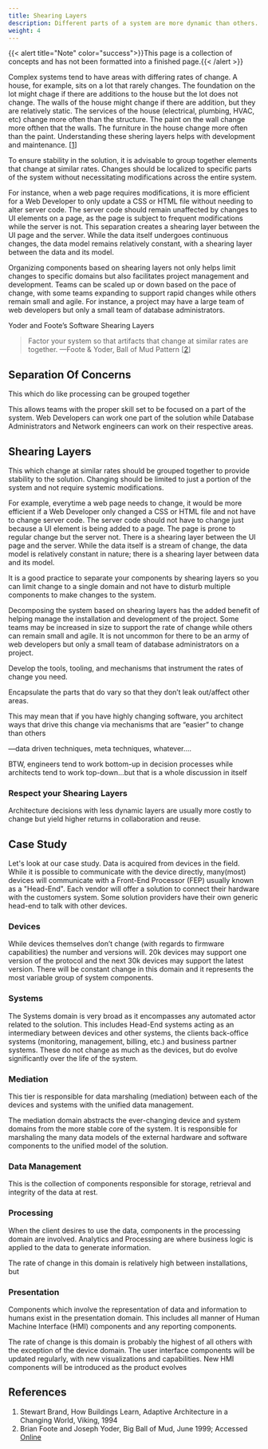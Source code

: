 ```yaml
---
title: Shearing Layers
description: Different parts of a system are more dynamic than others. By grouping together the parts of your system that change at the same rates, your system becomes much easier to maintain.
weight: 4
---
```

{{< alert title="Note" color="success">}}This page is a collection of concepts and has not been formatted into a finished page.{{< /alert >}}

Complex systems tend to have areas with differing rates of change. A house, for example, sits on a lot that rarely changes. The foundation on the lot might chage if there are additions to the house but the lot does not change. The walls of the house might change if there are addition, but they are relatively static. The services of the house (electrical, plumbing, HVAC, etc) change more often than the structure. The paint on the wall change more ofthen that the walls. The furniture in the house change more often than the paint. Understanding these shering layers helps with development and maintenance.  [[1](#1)]

To ensure stability in the solution, it is advisable to group together elements that change at similar rates. Changes should be localized to specific parts of the system without necessitating modifications across the entire system.

For instance, when a web page requires modifications, it is more efficient for a Web Developer to only update a CSS or HTML file without needing to alter server code. The server code should remain unaffected by changes to UI elements on a page, as the page is subject to frequent modifications while the server is not. This separation creates a shearing layer between the UI page and the server. While the data itself undergoes continuous changes, the data model remains relatively constant, with a shearing layer between the data and its model.

Organizing components based on shearing layers not only helps limit changes to specific domains but also facilitates project management and development. Teams can be scaled up or down based on the pace of change, with some teams expanding to support rapid changes while others remain small and agile. For instance, a project may have a large team of web developers but only a small team of database administrators.

Yoder and Foote’s Software Shearing Layers
> Factor your system so that artifacts that change at similar rates are together.
> —Foote & Yoder, Ball of Mud Pattern [[2](#2)]

## Separation Of Concerns
This which do like processing can be grouped together

This allows teams with the proper skill set to be focused on a part of the system. Web Developers can work one part of the solution while Database Administrators and Network engineers can work on their respective areas.

## Shearing Layers
This which change at similar rates should be grouped together to provide stability to the solution. Changing should be limited to just a portion of the system and not require systemic modifications.

For example, everytime a web page needs to change, it would be more efficient if a Web Developer only changed a CSS or HTML file and not have to change server code. The server code should not have to change just because a UI element is being added to a page. The page is prone to regular change but the server not. There is a shearing layer between the UI page and the server. While the data itself is a stream of change, the data model is relatively constant in nature; there is a shearing layer between data and its model.

It is a good practice to separate your components by shearing layers so you can limit change to a single domain and not have to disturb multiple components to make changes to the system.

Decomposing the system based on shearing layers has the added benefit of helping manage the installation and development of the project. Some teams may be increased in size to support the rate of change while others can remain small and agile. It is not uncommon for there to be an army of web developers but only a small team of database administrators on a project.

Develop the tools, tooling, and mechanisms that instrument the rates of change you need. 

Encapsulate the parts that do vary so that they don’t leak out/affect other areas. 

This may mean that if you have highly changing software, you architect ways that drive this change via mechanisms that are “easier” to change than others

—data driven techniques, meta techniques, whatever…. 

BTW, engineers tend to work bottom-up in decision processes while architects tend to work top-down…but that is a whole discussion in itself

### Respect your Shearing Layers

Architecture decisions with less dynamic layers are usually more costly to change but yield higher returns in collaboration and reuse.

## Case Study

Let's look at our case study. Data is acquired from devices in the field. While it is possible to communicate with the device directly, many(most) devices will communicate with a Front-End Processor (FEP) usually known as a "Head-End". Each vendor will offer a solution to connect their hardware with the customers system. Some solution providers have their own generic head-end to talk with other devices.

### Devices

While devices themselves don’t change (with regards to firmware capabilities) the number and versions will. 20k devices may support one version of the protocol and the next 30k devices may support the latest version. There will be constant change in this domain and it represents the most variable group of system components.

### Systems

The Systems domain is very broad as it encompasses any automated actor related to the solution. This includes Head-End systems acting as an intermediary between devices and other systems, the clients back-office systems (monitoring, management, billing, etc.) and business partner systems. These do not change as much as the devices, but do evolve significantly over the life of the system.

### Mediation

This tier is responsible for data marshaling (mediation) between each of the devices and systems with the unified data management.

The mediation domain abstracts the ever-changing device and system domains from the more stable core of the system. It is responsible for marshaling the many data models of the external hardware and software components to the unified model of the solution.

### Data Management

This is the collection of components responsible for storage, retrieval and integrity of the data at rest.

### Processing

When the client desires to use the data, components in the processing domain are involved. Analytics and Processing are where business logic is applied to the data to generate information.

The rate of change in this domain is relatively high between installations, but

### Presentation

Components which involve the representation of data and information to humans exist in the presentation domain. This includes all manner of Human Machine Interface (HMI) components and any reporting components.

The rate of change is this domain is probably the highest of all others with the exception of the device domain. The user interface components will be updated regularly, with new visualizations and capabilities. New HMI components will be introduced as the product evolves 


## References
<ol>
  <li id="1">Stewart Brand, How Buildings Learn, Adaptive Architecture in a Changing World, Viking, 1994</li>
  <li id="2">Brian Foote and Joseph Yoder, Big Ball of Mud, June 1999; Accessed <a href="http://laputan.org/mud/mud.html#ShearingLayers">Online</a></li>
</ol>